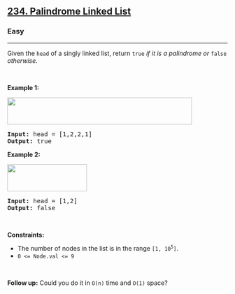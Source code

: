 <h2><a href="https://leetcode.com/problems/palindrome-linked-list/">234. Palindrome Linked List</a></h2><h3>Easy</h3><hr><div data-immersive-translate-walked="3f89c260-b8d0-479b-8c04-d76342aa62e1" data-immersive-translate-paragraph="1"><p data-immersive-translate-walked="3f89c260-b8d0-479b-8c04-d76342aa62e1" data-immersive-translate-paragraph="1">Given the <code data-immersive-translate-walked="3f89c260-b8d0-479b-8c04-d76342aa62e1">head</code> of a singly linked list, return <code data-immersive-translate-walked="3f89c260-b8d0-479b-8c04-d76342aa62e1">true</code><em data-immersive-translate-walked="3f89c260-b8d0-479b-8c04-d76342aa62e1"> if it is a </em><span data-keyword="palindrome-sequence" data-immersive-translate-walked="3f89c260-b8d0-479b-8c04-d76342aa62e1"><em data-immersive-translate-walked="3f89c260-b8d0-479b-8c04-d76342aa62e1">palindrome</em></span><em data-immersive-translate-walked="3f89c260-b8d0-479b-8c04-d76342aa62e1"> or </em><code data-immersive-translate-walked="3f89c260-b8d0-479b-8c04-d76342aa62e1">false</code><em data-immersive-translate-walked="3f89c260-b8d0-479b-8c04-d76342aa62e1"> otherwise</em>.</p>

<p data-immersive-translate-walked="3f89c260-b8d0-479b-8c04-d76342aa62e1">&nbsp;</p>
<p data-immersive-translate-walked="3f89c260-b8d0-479b-8c04-d76342aa62e1"><strong class="example" data-immersive-translate-walked="3f89c260-b8d0-479b-8c04-d76342aa62e1" data-immersive-translate-paragraph="1">Example 1:</strong></p>
<img alt="" src="https://assets.leetcode.com/uploads/2021/03/03/pal1linked-list.jpg" style="width: 422px; height: 62px;" data-immersive-translate-walked="3f89c260-b8d0-479b-8c04-d76342aa62e1">
<pre><strong>Input:</strong> head = [1,2,2,1]
<strong>Output:</strong> true
</pre>

<p data-immersive-translate-walked="3f89c260-b8d0-479b-8c04-d76342aa62e1"><strong class="example" data-immersive-translate-walked="3f89c260-b8d0-479b-8c04-d76342aa62e1" data-immersive-translate-paragraph="1">Example 2:</strong></p>
<img alt="" src="https://assets.leetcode.com/uploads/2021/03/03/pal2linked-list.jpg" style="width: 182px; height: 62px;" data-immersive-translate-walked="3f89c260-b8d0-479b-8c04-d76342aa62e1">
<pre><strong>Input:</strong> head = [1,2]
<strong>Output:</strong> false
</pre>

<p data-immersive-translate-walked="3f89c260-b8d0-479b-8c04-d76342aa62e1">&nbsp;</p>
<p data-immersive-translate-walked="3f89c260-b8d0-479b-8c04-d76342aa62e1"><strong data-immersive-translate-walked="3f89c260-b8d0-479b-8c04-d76342aa62e1" data-immersive-translate-paragraph="1">Constraints:</strong></p>

<ul data-immersive-translate-walked="3f89c260-b8d0-479b-8c04-d76342aa62e1">
	<li data-immersive-translate-walked="3f89c260-b8d0-479b-8c04-d76342aa62e1" data-immersive-translate-paragraph="1">The number of nodes in the list is in the range <code data-immersive-translate-walked="3f89c260-b8d0-479b-8c04-d76342aa62e1">[1, 10<sup>5</sup>]</code>.</li>
	<li data-immersive-translate-walked="3f89c260-b8d0-479b-8c04-d76342aa62e1"><code data-immersive-translate-walked="3f89c260-b8d0-479b-8c04-d76342aa62e1">0 &lt;= Node.val &lt;= 9</code></li>
</ul>

<p data-immersive-translate-walked="3f89c260-b8d0-479b-8c04-d76342aa62e1">&nbsp;</p>
<strong data-immersive-translate-walked="3f89c260-b8d0-479b-8c04-d76342aa62e1">Follow up:</strong> Could you do it in <code data-immersive-translate-walked="3f89c260-b8d0-479b-8c04-d76342aa62e1">O(n)</code> time and <code data-immersive-translate-walked="3f89c260-b8d0-479b-8c04-d76342aa62e1">O(1)</code> space?</div>